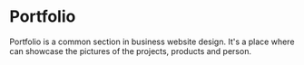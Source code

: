 # Portfolio

Portfolio is a common section in business website design. It's a place where can showcase the pictures of the projects, products and person.

